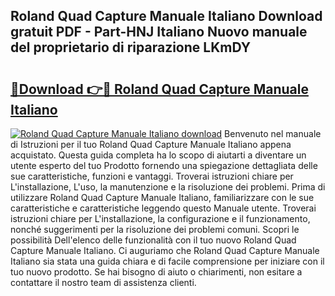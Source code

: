 ## Roland Quad Capture Manuale Italiano Download gratuit PDF - Part-HNJ Italiano Nuovo manuale del proprietario di riparazione LKmDY

# <h2><a href="http://dffbhf5.blite.top/?on=Roland+Quad+Capture+Manuale+Italiano">🔗Download 👉🔴 Roland Quad Capture Manuale Italiano</a></h2>

[![Roland Quad Capture Manuale Italiano download](https://i.imgur.com/lujVjoI.png)](http://dffbhf5.blite.top/?on=Roland+Quad+Capture+Manuale+Italiano)
Benvenuto nel manuale di Istruzioni per il tuo Roland Quad Capture Manuale Italiano appena acquistato. Questa guida completa ha lo scopo di aiutarti a diventare un utente esperto del tuo Prodotto fornendo una spiegazione dettagliata delle sue caratteristiche, funzioni e vantaggi. Troverai istruzioni chiare per L'installazione, L'uso, la manutenzione e la risoluzione dei problemi. Prima di utilizzare Roland Quad Capture Manuale Italiano, familiarizzare con le sue caratteristiche e caratteristiche leggendo questo Manuale utente. Troverai istruzioni chiare per L'installazione, la configurazione e il funzionamento, nonché suggerimenti per la risoluzione dei problemi comuni. Scopri le possibilità Dell'elenco delle funzionalità con il tuo nuovo Roland Quad Capture Manuale Italiano. Ci auguriamo che Roland Quad Capture Manuale Italiano sia stata una guida chiara e di facile comprensione per iniziare con il tuo nuovo prodotto. Se hai bisogno di aiuto o chiarimenti, non esitare a contattare il nostro team di assistenza clienti.
